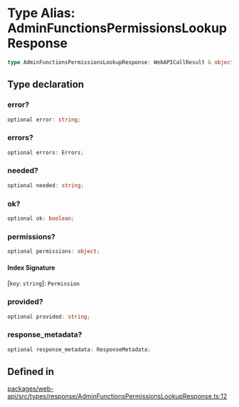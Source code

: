# Type Alias: AdminFunctionsPermissionsLookupResponse

```ts
type AdminFunctionsPermissionsLookupResponse: WebAPICallResult & object;
```

## Type declaration

### error?

```ts
optional error: string;
```

### errors?

```ts
optional errors: Errors;
```

### needed?

```ts
optional needed: string;
```

### ok?

```ts
optional ok: boolean;
```

### permissions?

```ts
optional permissions: object;
```

#### Index Signature

 \[`key`: `string`\]: `Permission`

### provided?

```ts
optional provided: string;
```

### response\_metadata?

```ts
optional response_metadata: ResponseMetadata;
```

## Defined in

[packages/web-api/src/types/response/AdminFunctionsPermissionsLookupResponse.ts:12](https://github.com/slackapi/node-slack-sdk/blob/7b348598b763c2b7545d1042b5f0429775cfa62c/packages/web-api/src/types/response/AdminFunctionsPermissionsLookupResponse.ts#L12)

